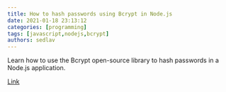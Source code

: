 ```yaml
---
title: How to hash passwords using Bcrypt in Node.js
date: 2021-01-18 23:13:12
categories: [programming]
tags: [javascript,nodejs,bcrypt]
authors: sedlav
---
```


Learn how to use the Bcrypt open-source library to hash passwords in a Node.js application.

[Link](https://attacomsian.com/blog/nodejs-password-hashing-with-bcrypt)
